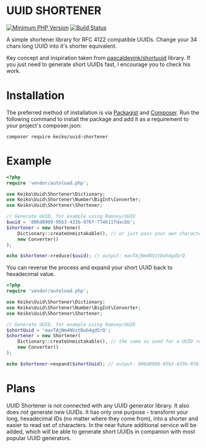 UUID SHORTENER
==============
[![Minimum PHP Version](https://img.shields.io/badge/php-%3E%3D%207.0-8892BF.svg)](https://php.net/)
[![Build Status](https://travis-ci.org/mgrajcarek/uuid-shortener.svg?branch=master)](https://travis-ci.org/mgrajcarek/uuid-shortener)

A simple shortener library for RFC 4122 compatible UUIDs. 
Change your 34 chars long UUID into it's shorter equivalent.

Key concept and inspiration taken from [pascaldevink/shortuuid](https://github.com/pascaldevink/shortuuid) library. 
If you just need to generate short UUIDs fast, I encourage you to check his work.
  
 
# Installation
The preferred method of installation is via [Packagist](https://packagist.org/) and [Composer](https://getcomposer.org). 
Run the following command to install the package and add it as a requirement to your project's composer.json:
```
composer require keiko/uuid-shortener
```

# Example
```php
<?php
require 'vendor/autoload.php';

use Keiko\Uuid\Shortener\Dictionary;
use Keiko\Uuid\Shortener\Number\BigInt\Converter;
use Keiko\Uuid\Shortener\Shortener;

// Generate UUID, for example using Ramsey/UUID
$uuid = '806d0969-95b3-433b-976f-774611fdacbb';
$shortener = new Shortener(
    Dictionary::createUnmistakable(), // or just pass your own characters set
    new Converter()
);

echo $shortener->reduce($uuid); // output: mavTAjNm4NVztDwh4gdSrQ
```

You can reverse the process and expand your short UUID back to hexadecimal value.

```php
<?php
require 'vendor/autoload.php';

use Keiko\Uuid\Shortener\Dictionary;
use Keiko\Uuid\Shortener\Number\BigInt\Converter;
use Keiko\Uuid\Shortener\Shortener;

// Generate UUID, for example using Ramsey/UUID
$shortUuid = 'mavTAjNm4NVztDwh4gdSrQ';
$shortener = new Shortener(
    Dictionary::createUnmistakable(), // the same as used for a UUID reduction!
    new Converter()
);

echo $shortener->expand($shortUuid); // output: 806d0969-95b3-433b-976f-774611fdacbb 
```

# Plans
UUID Shortener is not connected with any UUID generator library. 
It also does not generate new UUIDs. 
It has only one purpose - transform your long, hexadecimal IDs (no matter where they come from), into a shorter and easier to read set of characters.
In the near future additional service will be added, which will be able to generate short UUIDs in companion with most popular UUID generators.